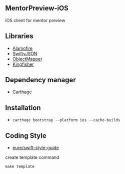 ## MentorPreview-iOS

iOS client for mentor preview

## Libraries
- [Alamofire](https://github.com/Alamofire/Alamofire)
- [SwiftyJSON](https://github.com/SwiftyJSON/SwiftyJSON)
- [ObjectMapper](https://github.com/Hearst-DD/ObjectMapper)
- [Kingfisher](https://github.com/onevcat/Kingfisher)

## Dependency manager
- [Carthage](https://github.com/Carthage/Carthage)

## Installation
- `carthage bootstrap --platform ios --cache-builds`

## Coding Style
- [eure/swift-style-guide](https://github.com/eure/swift-style-guide/blob/master/README_jp.md)

create template command
```
make template
```
